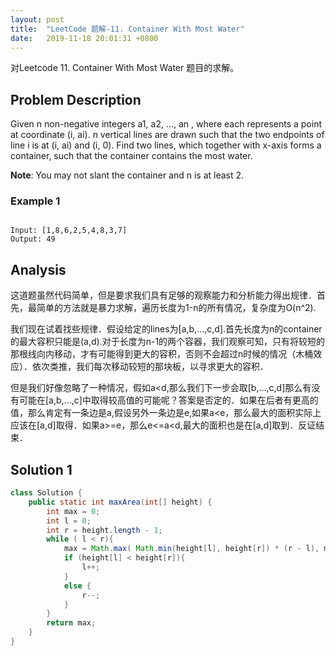 ```yaml
---
layout: post
title:  "LeetCode 题解-11. Container With Most Water"
date:   2019-11-18 20:01:31 +0800
---
```


对Leetcode 11. Container With Most Water 题目的求解。

## Problem Description

Given n non-negative integers a1, a2, ..., an , where each represents a point at coordinate (i, ai). n vertical lines are drawn such that the two endpoints of line i is at (i, ai) and (i, 0). Find two lines, which together with x-axis forms a container, such that the container contains the most water.

**Note**: You may not slant the container and n is at least 2.


### Example 1

```

Input: [1,8,6,2,5,4,8,3,7]
Output: 49
```


## Analysis

这道题虽然代码简单，但是要求我们具有足够的观察能力和分析能力得出规律．首先，最简单的方法就是暴力求解，遍历长度为1-n的所有情况，复杂度为O(n^2).

我们现在试着找些规律．假设给定的lines为[a,b,...,c,d].首先长度为n的container的最大容积只能是(a,d).对于长度为n-1的两个容器，我们观察可知，只有将较短的那根线向内移动，才有可能得到更大的容积，否则不会超过n时候的情况（木桶效应）．依次类推，我们每次移动较短的那块板，以寻求更大的容积．

但是我们好像忽略了一种情况，假如a<d,那么我们下一步会取[b,...,c,d]那么有没有可能在[a,b,...,c]中取得较高值的可能呢？答案是否定的．如果在后者有更高的值，那么肯定有一条边是a,假设另外一条边是e,如果a<e，那么最大的面积实际上应该在[a,d]取得．如果a>=e，那么e<=a<d,最大的面积也是在[a,d]取到．反证结束．

## Solution 1

```java
class Solution {
    public static int maxArea(int[] height) {
        int max = 0;
        int l = 0;
        int r = height.length - 1;
        while ( l < r){
            max = Math.max( Math.min(height[l], height[r]) * (r - l), max);
            if (height[l] < height[r]){
                l++;
            }
            else {
                r--;
            }
        }
        return max;
    }
}

```

